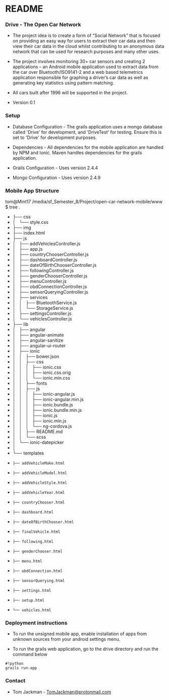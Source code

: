 # README #

### Drive - The Open Car Network ###

* The project idea is to create a form of “Social Network” that is focused on providing an easy way for users to extract their car data and then view their car data in the cloud whilst contributing to an anonymous data network that can be used for research purposes and many other uses. 

* The project involves monitoring 30+ car sensors and creating 2 applications – an Android mobile application used to extract data from the car over Bluetooth/ISO9141-2 and a web based telemetrics application responsible for graphing a driver’s car data as well as generating key statistics using pattern matching. 

* All cars built after 1996 will be supported in the project.

* Version 0.1

### Setup ###

* Database Configuration - The grails application uses a mongo database called 'Drive' for development, and 'DriveTest' for testing. Ensure this is set to 'Drive' for development purposes.

* Dependencies - All dependencies for the mobile application are handled by NPM and Ionic. Maven handles dependencies for the grails application.

* Grails Configuration - Uses version 2.4.4

* Mongo Configuration - Uses version 2.4.9

### Mobile App Structure ###

tom@Mint17 /media/sf_Semester_8/Project/open-car-network-mobile/www $ tree
.
* ├── css
* │   └── style.css
* ├── img
* ├── index.html
* ├── js
* │   ├── addVehiclesController.js
* │   ├── app.js
* │   ├── countryChooserController.js
* │   ├── dashboardController.js
* │   ├── dateOfBirthChooserController.js
* │   ├── followingController.js
* │   ├── genderChooserController.js
* │   ├── menuController.js
* │   ├── obdConnectionController.js
* │   ├── sensorQueryingController.js
* │   ├── services
* │   │   ├── BluetoothService.js
* │   │   └── StorageService.js
* │   ├── settingsController.js
* │   └── vehiclesController.js
* ├── lib
* │   ├── angular
* │   ├── angular-animate
* │   ├── angular-sanitize
* │   ├── angular-ui-router
* │   ├── ionic
* │   │   ├── bower.json
* │   │   ├── css
* │   │   │   ├── ionic.css
* │   │   │   ├── ionic.css.orig
* │   │   │   └── ionic.min.css
* │   │   ├── fonts
* │   │   ├── js
* │   │   │   ├── ionic-angular.js
* │   │   │   ├── ionic-angular.min.js
* │   │   │   ├── ionic.bundle.js
* │   │   │   ├── ionic.bundle.min.js
* │   │   │   ├── ionic.js
* │   │   │   ├── ionic.min.js
* │   │   │   └── ng-cordova.js
* │   │   ├── README.md
* │   │   └── scss
* │   └── ionic-datepicker
* │      
* └── templates
*     ├── addVehicleMake.html
*     ├── addVehicleModel.html
*     ├── addVehicleStyle.html
*     ├── addVehicleYear.html
*     ├── countryChooser.html
*     ├── dashboard.html
*     ├── dateOfBirthChooser.html
*     ├── finalVehicle.html
*     ├── following.html
*     ├── genderChooser.html
*     ├── menu.html
*     ├── obdConnection.html
*     ├── sensorQuerying.html
*     ├── settings.html
*     ├── setup.html
*     └── vehicles.html

 
### Deployment instructions ###

* To run the unsigned mobile app, enable installation of apps from unknown sources from your android settings menu.

* To run the grails web application, go to the drive directory and run the command below 
```
#!python
grails run-app
```

### Contact ###

* Tom Jackman - TomJackman@protonmail.com